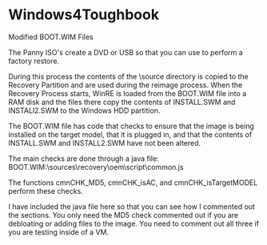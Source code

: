 # Windows4Toughbook

Modified BOOT.WIM Files

The Panny ISO's create a DVD or USB so that you can use to perform a factory restore.

During this process the contents of the \source directory is copied to the Recovery Partition and are used during the reimage process.  When the Recovery Process starts, WinRE is loaded from the BOOT.WIM file into a RAM disk and the files there copy the contents of INSTALL.SWM and INSTALl2.SWM to the Windows HDD partition.

The BOOT.WIM file has code that checks to ensure that the image is being installed on the target model, that it is plugged in, and that the contents of INSTALL.SWM and INSTALL2.SWM have not been altered.

The main checks are done through a java file: BOOT.WIM:\sources\recovery\oem\script\common.js

The functions cmnCHK_MD5, cmnCHK_isAC, and cmnCHK_isTargetMODEL perform these checks.

I have included the java file here so that you can see how I commented out the sections.  You only need the MD5 check commented out if you are debloating or adding files to the image.  You need to comment out all three if you are testing inside of a VM.

